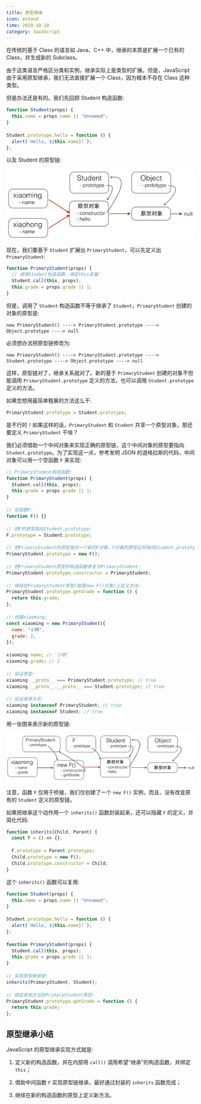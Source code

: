 ```yaml
---
title: 原型继承
icon: extend
time: 2019-10-10
category: JavaScript
---
```


在传统的基于 Class 的语言如 Java、C++ 中，继承的本质是扩展一个已有的 Class，并生成新的 Subclass。

由于这类语言严格区分类和实例，继承实际上是类型的扩展。但是，JavaScript 由于采用原型继承，我们无法直接扩展一个 Class，因为根本不存在 Class 这种类型。

<!-- more -->

但是办法还是有的。我们先回顾 Student 构造函数:

```js
function Student(props) {
  this.name = props.name || "Unnamed";
}

Student.prototype.hello = function () {
  alert(`Hello, ${this.name}!`);
};
```

以及 Student 的原型链:

![js-proto](../assets/js-proto.png)

现在，我们要基于 `Student` 扩展出 `PrimaryStudent`，可以先定义出 `PrimaryStudent`:

```js
function PrimaryStudent(props) {
  // 调用Student构造函数，绑定this变量:
  Student.call(this, props);
  this.grade = props.grade || 1;
}
```

但是，调用了 `Student` 构造函数不等于继承了 `Student`，`PrimaryStudent` 创建的对象的原型是:

```
new PrimaryStudent() ----> PrimaryStudent.prototype ----> Object.prototype ----> null
```

必须想办法把原型链修改为:

```
new PrimaryStudent() ----> PrimaryStudent.prototype ----> Student.prototype ----> Object.prototype ----> null
```

这样，原型链对了，继承关系就对了。新的基于 `PrimaryStudent` 创建的对象不但能调用 `PrimaryStudent.prototype` 定义的方法，也可以调用 `Student.prototype` 定义的方法。

如果您想用最简单粗暴的方法这么干:

```js
PrimaryStudent.prototype = Student.prototype;
```

是不行的！如果这样的话，`PrimaryStudent` 和 `Student` 共享一个原型对象，那还要定义 `PrimaryStudent` 干啥？

我们必须借助一个中间对象来实现正确的原型链，这个中间对象的原型要指向 `Student.prototype`。为了实现这一点，参考发明 JSON 的道格拉斯的代码，中间对象可以用一个空函数 `F` 来实现:

```js
// PrimaryStudent构造函数:
function PrimaryStudent(props) {
  Student.call(this, props);
  this.grade = props.grade || 1;
}

// 空函数F:
function F() {}

// 把F的原型指向Student.prototype:
F.prototype = Student.prototype;

// 把PrimaryStudent的原型指向一个新的F对象，F对象的原型正好指向Student.prototype:
PrimaryStudent.prototype = new F();

// 把PrimaryStudent原型的构造函数修复为PrimaryStudent:
PrimaryStudent.prototype.constructor = PrimaryStudent;

// 继续在PrimaryStudent原型(就是new F()对象)上定义方法:
PrimaryStudent.prototype.getGrade = function () {
  return this.grade;
};

// 创建xiaoming:
const xiaoming = new PrimaryStudent({
  name: "小明",
  grade: 2,
});

xiaoming.name; // '小明'
xiaoming.grade; // 2

// 验证原型:
xiaoming.__proto__ === PrimaryStudent.prototype; // true
xiaoming.__proto__.__proto__ === Student.prototype; // true

// 验证继承关系:
xiaoming instanceof PrimaryStudent; // true
xiaoming instanceof Student; // true
```

用一张图来表示新的原型链:

![js-proto-extend](../assets/js-proto-extend.png)

注意，函数 `F` 仅用于桥接，我们仅创建了一个 `new F()` 实例，而且，没有改变原有的 `Student` 定义的原型链。

如果把继承这个动作用一个 `inherits()` 函数封装起来，还可以隐藏 `F` 的定义，并简化代码:

```js
function inherits(Child, Parent) {
  const F = () => {};

  F.prototype = Parent.prototype;
  Child.prototype = new F();
  Child.prototype.constructor = Child;
}
```

这个 `inherits()` 函数可以复用:

```js
function Student(props) {
  this.name = props.name || "Unnamed";
}

Student.prototype.hello = function () {
  alert(`Hello, ${this.name}!`);
};

function PrimaryStudent(props) {
  Student.call(this, props);
  this.grade = props.grade || 1;
}

// 实现原型继承链:
inherits(PrimaryStudent, Student);

// 绑定其他方法到PrimaryStudent原型:
PrimaryStudent.prototype.getGrade = function () {
  return this.grade;
};
```

## 原型继承小结

JavaScript 的原型继承实现方式就是:

1. 定义新的构造函数，并在内部用 `call()` 调用希望“继承”的构造函数，并绑定 `this`；

2. 借助中间函数 `F` 实现原型链继承，最好通过封装的 `inherits` 函数完成；

3. 继续在新的构造函数的原型上定义新方法。
